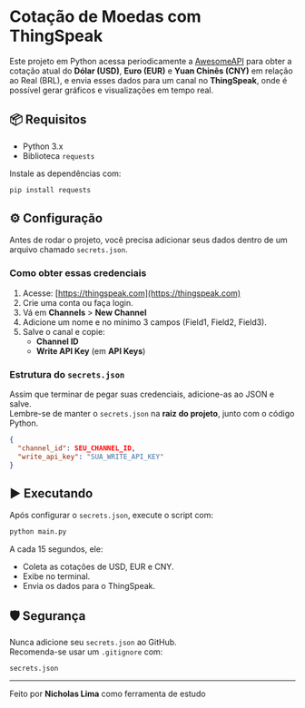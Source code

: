 # Cotação de Moedas com ThingSpeak

Este projeto em Python acessa periodicamente a [AwesomeAPI](https://docs.awesomeapi.com.br/api-de-moedas) para obter a cotação atual do **Dólar (USD)**, **Euro (EUR)** e **Yuan Chinês (CNY)** em relação ao Real (BRL), e envia esses dados para um canal no **ThingSpeak**, onde é possível gerar gráficos e visualizações em tempo real.

## 📦 Requisitos

- Python 3.x
- Biblioteca `requests`

Instale as dependências com:

```bash
pip install requests
```

## ⚙️ Configuração

Antes de rodar o projeto, você precisa adicionar seus dados dentro de um arquivo chamado `secrets.json`.

### Como obter essas credenciais

1. Acesse: [https://thingspeak.com](https://thingspeak.com)
2. Crie uma conta ou faça login.
3. Vá em **Channels** > **New Channel**
4. Adicione um nome e no mínimo 3 campos (Field1, Field2, Field3).
5. Salve o canal e copie:
   - **Channel ID**
   - **Write API Key** (em **API Keys**)

### Estrutura do `secrets.json`

Assim que terminar de pegar suas credenciais, adicione-as ao JSON e salve.  
Lembre-se de manter o `secrets.json` na **raiz do projeto**, junto com o código Python.

```json
{
  "channel_id": SEU_CHANNEL_ID,
  "write_api_key": "SUA_WRITE_API_KEY"
}
```

## ▶️ Executando

Após configurar o `secrets.json`, execute o script com:

```bash
python main.py
```

A cada 15 segundos, ele:
- Coleta as cotações de USD, EUR e CNY.
- Exibe no terminal.
- Envia os dados para o ThingSpeak.

## 🛡️ Segurança

Nunca adicione seu `secrets.json` ao GitHub.  
Recomenda-se usar um `.gitignore` com:

```
secrets.json
```

---

Feito por **Nicholas Lima** como ferramenta de estudo
